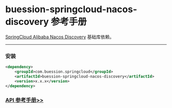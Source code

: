 # buession-springcloud-nacos-discovery 参考手册


[SpringCloud Alibaba Nacos Discovery](https://github.com/alibaba/spring-cloud-alibaba/blob/2.2.x/spring-cloud-alibaba-docs/src/main/asciidoc-zh/nacos-discovery.adoc) 基础库依赖。


---


### 安装

```xml
<dependency>
    <groupId>com.buession.springcloud</groupId>
    <artifactId>buession-springcloud-nacos-discovery</artifactId>
    <version>x.x.x</version>
</dependency>
```


### [API 参考手册>>](https://javadoc.io/static/com.buession.springcloud/buession-springcloud-nacos-discovery/2.2.0/)